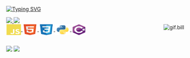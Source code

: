 
[![Typing SVG](https://readme-typing-svg.herokuapp.com?font=Zeyada&weight=600&size=24&pause=1000&color=143C96&random=false&width=435&lines=Oii+Eu+sou+a+Mari;e+fa%C3%A7o+Ci%C3%AAncia+da+Computa%C3%A7%C3%A3o)](https://git.io/typing-svg)

<div>
  <a href="https://github.com/MariRangel04">
  <img height=180em src="https://github-readme-stats.vercel.app/api?username=MariRangel04&show_icons=true&theme=holi&include_all_commits=true&count_private"/>
  <img height=180em src="https://github-readme-stats.vercel.app/api/top-langs/?username=MariRangel04&layout=compact&langs_count=16&theme=holi"/>
</div>

<div>
  <img align="center" alt="mari-Js" height="30" width="40" src="https://raw.githubusercontent.com/devicons/devicon/master/icons/javascript/javascript-plain.svg">
  <img align="center" alt="mari-HTML" height="30" width="40" src="https://raw.githubusercontent.com/devicons/devicon/master/icons/html5/html5-original.svg">
  <img align="center" alt="mari-CSS" height="30" width="40" src="https://raw.githubusercontent.com/devicons/devicon/master/icons/css3/css3-original.svg">
  <img align="center" alt="mari-Python" height="30" width="40" src="https://raw.githubusercontent.com/devicons/devicon/master/icons/python/python-original.svg">
  <img align="center" alt="mari-Csharp" height="30" width="40" src="https://raw.githubusercontent.com/devicons/devicon/master/icons/csharp/csharp-original.svg">
  <img align="right" alt="gif.bill" height="80" width="80"src="https://pa1.aminoapps.com/6238/e5ccc495d919c1ba9199d2a402fe7f17758cbfad_00.gif">
</div>

##

<div>
<a href="https://instagram.com/m_clararangel" target="_blank"><img src="https://img.shields.io/badge/-Instagram-%23E4405F?style=for-the-badge&logo=instagram&logoColor=white" target="_blank"></a>
<a href="[https://www.linkedin.com/in/mariarangel-45875016a" target="_blank"><img src="https://img.shields.io/badge/-LinkedIn-%230077B5?style=for-the-badge&logo=linkedin&logoColor=white" target="_blank](https://www.linkedin.com/in/maria-rangel-28ab20258/)"></a> 
</div>


